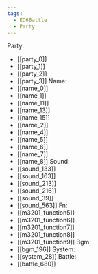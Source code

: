 ```yaml
---
tags:
  - ED6Battle
  - Party
---
```

Party:
- [[party_0]]
- [[party_1]]
- [[party_2]]
- [[party_3]]
Name:
- [[name_0]]
- [[name_1]]
- [[name_11]]
- [[name_13]]
- [[name_15]]
- [[name_2]]
- [[name_4]]
- [[name_5]]
- [[name_6]]
- [[name_7]]
- [[name_8]]
Sound:
- [[sound_133]]
- [[sound_163]]
- [[sound_213]]
- [[sound_216]]
- [[sound_39]]
- [[sound_563]]
Fn:
- [[m3201_function5]]
- [[m3201_function6]]
- [[m3201_function7]]
- [[m3201_function8]]
- [[m3201_function9]]
Bgm:
- [[bgm_196]]
System:
- [[system_28]]
Battle:
- [[battle_680]]
